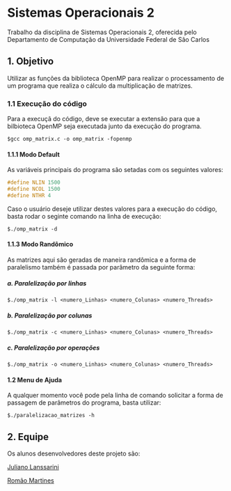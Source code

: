 # Sistemas Operacionais 2
Trabalho da disciplina de Sistemas Operacionais 2, oferecida pelo Departamento de Computação da Universidade Federal de São Carlos

## 1. Objetivo
Utilizar as funções da biblioteca OpenMP para realizar o processamento de um programa que realiza o cálculo da multiplicação de matrizes.

### 1.1 Execução do código
Para a execuçã do código, deve se executar a extensão para que a bilbioteca OpenMP
seja executada junto da execução do programa.

```
$gcc omp_matrix.c -o omp_matrix -fopenmp
```

#### 1.1.1 Modo Default
As variáveis principais do programa são setadas com os seguintes valores:
```c
#define NLIN 1500
#define NCOL 1500
#define NTHR 4
```
Caso o usuário deseje utilizar destes valores para a execução do código, basta rodar o seginte comando na linha de execução:
```
$./omp_matrix -d
```
#### 1.1.3 Modo Randômico
As matrizes aqui são geradas de maneira randômica e a forma de paralelismo também é passada por parâmetro da seguinte forma:

##### a. Paralelização por linhas
```
$./omp_matrix -l <numero_Linhas> <numero_Colunas> <numero_Threads>
```
##### b. Paralelização por colunas
```
$./omp_matrix -c <numero_Linhas> <numero_Colunas> <numero_Threads>
```

##### c. Paralelização por operações
```
$./omp_matrix -o <numero_Linhas> <numero_Colunas> <numero_Threads>
```

#### 1.2 Menu de Ajuda
A qualquer momento você pode pela linha de comando solicitar a forma de passagem de parâmetros do programa, basta utilizar:
```
$./paralelizacao_matrizes -h
```
## 2. Equipe
Os alunos desenvolvedores deste projeto são:

[Juliano Lanssarini](https://github.com/jlanssarini)

[Romão Martines](https://github.com/hemiez)
